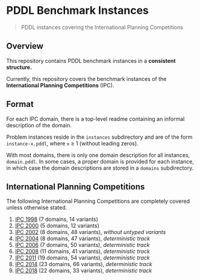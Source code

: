 # PDDL Benchmark Instances

> PDDL instances covering the International Planning Competitions

## Overview

This repository contains PDDL benchmark instances in a **consistent structure.**

Currently, this repository covers the benchmark instances of the **International Planning Competitions** (IPC).

## Format

For each IPC domain, there is a top-level readme containing an informal description of the domain.

Problem instances reside in the `instances` subdirectory and are of the form `instance-x.pddl`, where `x` ≥ 1 (without leading zeros).

With most domains, there is only one domain description for all instances, `domain.pddl`.
In some cases, a proper domain is provided for each instance, in which case the domain descriptions are stored in a `domains` subdirectory.

## International Planning Competitions

The following International Planning Competitions are completely covered unless otherwise stated.

1. [IPC 1998](ipc-1998) (7 domains, 14 variants)
1. [IPC 2000](ipc-2000) (5 domains, 12 variants)
1. [IPC 2002](ipc-2002) (8 domains, 48 variants), *without untyped variants*
1. [IPC 2004](ipc-2004) (8 domains, 47 variants), *deterministic track*
1. [IPC 2006](ipc-2006) (7 domains, 50 variants), *deterministic track*
1. [IPC 2008](ipc-2008) (11 domains, 41 variants), *deterministic track*
1. [IPC 2011](ipc-2011) (19 domains, 54 variants), *deterministic track*
1. [IPC 2014](ipc-2014) (23 domains, 66 variants), *deterministic track*
1. [IPC 2018](ipc-2018) (22 domains, 33 variants), *deterministic track*
